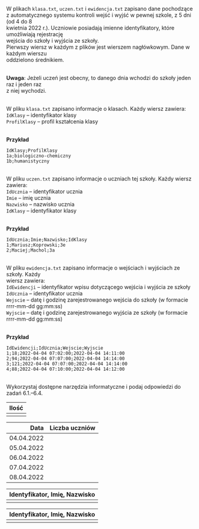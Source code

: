 <TestProvider title="System kontroli dostępu">

W plikach `klasa.txt`, `uczen.txt` i `ewidencja.txt` zapisano dane pochodzące  
z automatycznego systemu kontroli wejść i wyjść w pewnej szkole, z 5 dni (od 4 do 8  
kwietnia 2022 r.). Uczniowie posiadają imienne identyfikatory, które umożliwiają rejestrację  
wejścia do szkoły i wyjścia ze szkoły.  
Pierwszy wiersz w każdym z plików jest wierszem nagłówkowym. Dane w każdym wierszu  
oddzielono średnikiem.

\
**Uwaga**: Jeżeli uczeń jest obecny, to danego dnia wchodzi do szkoły jeden raz i jeden raz  
z niej wychodzi.

\
W pliku `klasa.txt` zapisano informacje o klasach. Każdy wiersz zawiera:  
`IdKlasy` – identyfikator klasy  
`ProfilKlasy` – profil kształcenia klasy

\
**Przykład**

```
IdKlasy;ProfilKlasy
1a;biologiczno-chemiczny
1b;humanistyczny
```

\
W pliku `uczen.txt` zapisano informacje o uczniach tej szkoły. Każdy wiersz zawiera:  
`IdUcznia` – identyfikator ucznia  
`Imie` – imię ucznia  
`Nazwisko` – nazwisko ucznia  
`IdKlasy` – identyfikator klasy

\
**Przykład**

```
IdUcznia;Imie;Nazwisko;IdKlasy
1;Mariusz;Koprowski;3e
2;Maciej;Machol;3a
```

\
W pliku `ewidencja.txt` zapisano informacje o wejściach i wyjściach ze szkoły. Każdy  
wiersz zawiera:  
`IdEwidencji` – identyfikator wpisu dotyczącego wejścia i wyjścia ze szkoły  
`IdUcznia` – identyfikator ucznia  
`Wejscie` – datę i godzinę zarejestrowanego wejścia do szkoły (w formacie rrrr-mm-dd gg:mm:ss)  
`Wyjscie` – datę i godzinę zarejestrowanego wyjścia ze szkoły (w formacie rrrr-mm-dd gg:mm:ss)

\
**Przykład**

```
IdEwidencji;IdUcznia;Wejscie;Wyjscie
1;18;2022-04-04 07:02:00;2022-04-04 14:11:00
2;94;2022-04-04 07:07:00;2022-04-04 14:14:00
3;121;2022-04-04 07:07:00;2022-04-04 14:14:00
4;88;2022-04-04 07:10:00;2022-04-04 14:12:00
```

\
Wykorzystaj dostępne narzędzia informatyczne i podaj odpowiedzi do zadań 6.1.–6.4.

<DownloadBtn urls="/formula-2015/2022/maj/klasa.txt /formula-2015/2022/maj/uczen.txt /formula-2015/2022/maj/ewidencja.txt"/>
</TestProvider>

<TestProvider pkt=2>

|             Ilość              |
| :----------------------------: |
| <TestInput answer=165 num=1 /> |

  <AnswerBtn />
</TestProvider>

<TestProvider pkt=3>

|       Data |         Liczba uczniów         |
| ---------: | :----------------------------: |
| 04.04.2022 | <TestInput answer=233 num=1 /> |
| 05.04.2022 | <TestInput answer=303 num=2 /> |
| 06.04.2022 | <TestInput answer=134 num=3 /> |
| 07.04.2022 | <TestInput answer=280 num=4 /> |
| 08.04.2022 | <TestInput answer=127 num=5 /> |

  <AnswerBtn />
</TestProvider>

<TestProvider pkt=3>

|                                       Identyfikator, Imię, Nazwisko                                       |
| :-------------------------------------------------------------------------------------------------------: |
| <TestArea passIfNotSorted answer="314\tSebastian\tRabaj 172\tMonika\tKado 299\tAlicja\tKronecka" num=1 /> |

  <AnswerBtn />
</TestProvider>

<TestProvider pkt=3>

|                                  Identyfikator, Imię, Nazwisko                                  |
| :---------------------------------------------------------------------------------------------: |
| <TestArea answer="Mateusz\tKordas Krzysztof\tMichalak Oliwier\tZiolko" num=1 passIfNotSorted /> |

  <AnswerBtn />
</TestProvider>

